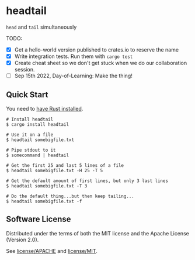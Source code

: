 # headtail

`head` and `tail` simultaneously

TODO:
- [x] Get a hello-world version published to crates.io to reserve the name
- [x] Write integration tests. Run them with `cargo test`
- [x] Create cheat sheet so we don't get stuck when we do our collaboration session.
- [ ] Sep 15th 2022, Day-of-Learning: Make the thing!

## Quick Start

You need to [have Rust installed](https://www.rust-lang.org/tools/install).

```shell
# Install headtail
$ cargo install headtail

# Use it on a file
$ headtail somebigfile.txt

# Pipe stdout to it
$ somecommand | headtail

# Get the first 25 and last 5 lines of a file
$ headtail somebigfile.txt -H 25 -T 5

# Get the default amount of first lines, but only 3 last lines
$ headtail somebigfile.txt -T 3

# Do the default thing...but then keep tailing...
$ headtail somebigfile.txt -f
```

## Software License

Distributed under the terms of both the MIT license and the Apache License (Version 2.0).

See [license/APACHE](license/APACHE) and [license/MIT](license/MIT).
